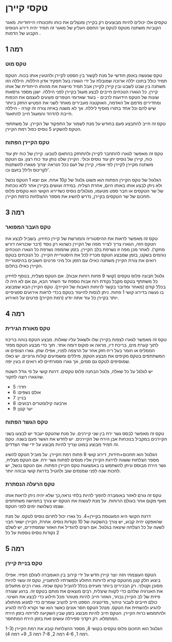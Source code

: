 # טקסי קיירן

טקסים אלו יכולים להיות מבוצעים רק בקיירן ומנצלים את כוחו ותכונותיו הייחודיות. מאגר הקוביות משתנה מטקס לטקס אך החסם העליון של מאגר זה תמיד יהיה דירוג הנוסיס הקבוע של הדמות .

## **רמה 1**

### טקס מוט

טקס שנעשה באופן חודשי על מנת לקשור בין הספט לקיירן ולהטעין אותו בכוח. 
הטקס תמיד כולל בתוכו יללה ארוכה שמובלת על ידי הגארו בעל תפקיד אדון היללות. היללה הזו משתנה בין שבט לשבט ובין קיירן לקיירן אבל תמיד מייצגת את מהותו הייחודית של אותו קיירן. כל הגארו הנוכחים חייבים לבצע מעגל בקיירן לפני היללה. ישנן מספר גרסאות שונות של הטקס הידועות לרבים - בעוד שאדומי הטפרים פוצעים לעצמם את הכפות ומחדירים מדמם אל האדמה, האוקטנה מעבירים מאחד לשני את הפטיש החזק ביותר שיש להם וכל אחד בתורו מוסיף ליללה. אך לא משנה באיזה צורה זה קורה - היללה 
חייבת להדהד והמעגל חייב להתאגד.

טקס זה חייב להתבצע פעם בחודש על מנת לשמור על התפקוד של הקיירן. על משתתפי הטקס להשקיע 5 נוסיס כפול רמת הקיירן. 

### טקס הקיירן הפתוח

טקס זה מאפשר לגארו להתחבר לקיירן ולהתחזק בהתאם לטבעו. קיירן של כוח יתן עוד כוח, קיירן של נוסיס יתן עוד נוסיס וכולי. הקיירן שלנו נותן עוד כוח רצון. גם הטקס משתנה מקיירן לקיירן לפי אופיו, קיירן של זעם ככל הנראה יצרוך מגארו להשתנות לקרינוס ולילל בזעם וכו'. 

הגלגול של טקס הקיירן הפתוח הוא פשוט גלגול של ק10 אחת. אם יוצא 1 הטקס נכשל ולא ניתן לבצע אותו באותו היום, אחרת הצליח. במידה ועושים בקיירן אחר ללא נוכחות של שר הטקסים או חבר ספט מטעמו, מגלגלים נוסיס כשדירוג הקושי הוא טקסים פלוס תחכום של שר הטקסים בקיירן, נדרש להשיג את מספר ההצלחות כרמת הקיירן.

## **רמה 3**

### טקס העבר המפואר

טקס זה מאפשר לראות את ההיסטוריה והמורשת של קיירן כחיזיון.
בשביל לבצע את הטקס הזה, הגארו  צריך לצייר מפה של הקיירן כשהוא רק נוסד (דבר שכנראה דורש מחקר). לאחר מכן מפה זו נשרפת בלב הקיירן. בזמן שהמפה נשרפת כל הגארו הנוכחים נוהמים בשקט, בזמן שמבצע הטקס מכריז לכל את היסטוריית הקיירן. כל הנוכחים בטקס רואים את צורת הקיירן משתנה כאילו עם הזמן וכל מיני פרטים חשובים בהיסטוריית הקיירן כאילו בחלום.

גלגול תבונה פלוס טקסים (קושי 9 פחות רוחות אבות). אם הטקס מצליח, בנוסף לחיזיון כל משתתף בטקס מקבל נקודת רוח אבות נוספת עד השחר הבא, גם אם לא היה לו בכלל קודם (מאחר ומדובר בקשר לרוחות האבות של הקיירן). 
טקס הקיירן הבא שמבוצע בו נעשה בדירוג קושי 1 פחות.
ניתן לנסות להיעזר בטקס בכדי לראות אירועים ספציפיים יותר בקיירן כל עוד אתה יודע (רמת הקיירן) פרטים על האירוע.

## **רמה 4**

### טקס מאורת הגירית

טקס זה מאפשר לגארו לצפות בקיירן שלו ולשאול עליו שאלות. 
מבצע הטקס בוהה בריכוז לתוך קערת מים, בריכת דיו, מראה או פוקוס דומה אחר. תוך כדי מבצע הטקס מפזר  הממליס או חומר בעל ריח חזק אחר על הרצפה לפניו, אפילו שתן. גארו הצופים או המשתתפים בטקס מקיפים את מבצע הטקס, מיללים ומשמיעים קולות גרוניים. יש כאלו שמוסיפים לטקס גם סמים, אך גארו מסורתיים לא רואים זו בעין יפה.

יש לגלגל על כל שאלה, גלגול הבחנה פלוס טקסים. דרגת קושי על פי גודל השטח שהגארו רוצה לחקור.

* חדר: 5
* אולם נשפים: 6
* בניין: 7
* ארבעה קילומטרים רבועים: 8 
* יער קטן: 9

### טקס הגשר הפתוח

טקס זה מאפשר לבסס גשר ירח בין שני קיירנים. על מנת שהטקס יעבוד יש לבצעו בשני הקיירנים במקביל בנוכחות אבן הירח של הקיירנים. יש לחדש את הגשר פעם בשנה. 
טקס זה תמיד מבוצע במוט וצריך להיות מבוצע על ידי שתי הצדדים.

הגלגול הוא תחכום+חידות, דירוג קושי 8 פחות רמת הקיירן. על מוביל הטקס להשיג מספר הצלחות ששווה לדרגת הקיירן אליו מנסים לפתוח גשר ירח. 
אם הטקס מצליח, גשר הירח מבוסס וניתן להשתמש בו באמצעות טקס הקיירן הפתוח. אם הטקס נכשל, יש לחכות שנה לפני שמנסים שוב ולהטיל בדרגת קושי גבוהה יותר. 

### טקס הרעלה הנסתרת

טקס זה גורם לאזור באומברה להפוך להיות בלתי נראה,כך שלא יהיה ניתן לראות אותו מאף מקום אחר בעולם הרוחות. על מנת לעשות את הטקס יש צורך בחמישה משתתפים שצמו כשלושה ימים לפני הטקס. 

דרגת הקושי היא המעטפת בקיירן+4. כל גארו יכול לתרום נוסיס לטקס. על מנת שהאפקט יהיה קבוע, יש צורך בהשקעה של 10 נקודות נוסיס. אחרת, הקיירן ישאר חבוי לשעה על כל הצלחה שיצאה בגלגול. אם רוצים להגדיל את האזור שמסתירים, יש לשלם 2 נקודות נוסיס נוספות על כל 

## **רמה 5**

### טקס בניית קיירן


הטקס העוצמתי הזה יוצר קיירן חדש על ידי קירוב בין האומברה לעולם הפיזי. אפילו ביצוע חלק קטן מהטקס קורא לרוחות התולע ולמשרתיו להתעניין, טקס זה עשוי להיות מסוכן וקטלני. רק הבכירים ביותר מעיזים בכלל להוביל טקס שכזה. גארו רבים מתעלים את האנרגיה שלהם כדי לקוות שיצליח, רבים מוצאים את מותם בטקס זה. ברגע שצורה פיזית של לב הקיירן נבחר, האזור חייב להיות מטוהר מכל תילוע כדי לבצע את השינוי. כולם חייבים לעבור טיהור, מדיטציה. הספט חייב להציב שומרים כדי למנוע מהתולע להגיע ולהשחית את הטקס. מנהל הטקס חסר אונים כאשר הוא שר וקורא לרוח להגיע ולהתממש כרוח הקיירן. הטקס חייב להיות מבוצע בזמן שבין השקיעה לזריחה בזמן הירח המתמלא. רק רקדני ספירלה עושים זאת בזמן הירח המתחסר.

הגלגול הוא תחכום פלוס טקסים בקושי 8, מספר ההצלחות קובע את רמת הקיירן (1-3 רמה 1, 4-6 רמה 2, 7-8 רמה 3, 9+ רמה 4).
